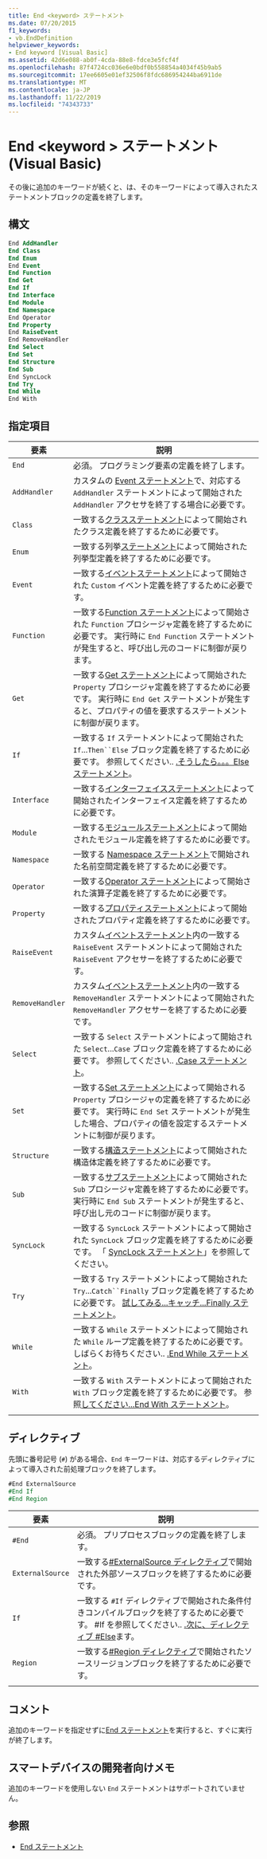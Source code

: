 ```yaml
---
title: End <keyword> ステートメント
ms.date: 07/20/2015
f1_keywords:
- vb.EndDefinition
helpviewer_keywords:
- End keyword [Visual Basic]
ms.assetid: 42d6e088-ab0f-4cda-88e8-fdce3e5fcf4f
ms.openlocfilehash: 87f4724cc036e6e0bdf0b558854a4034f45b9ab5
ms.sourcegitcommit: 17ee6605e01ef32506f8fdc686954244ba6911de
ms.translationtype: MT
ms.contentlocale: ja-JP
ms.lasthandoff: 11/22/2019
ms.locfileid: "74343733"
---
```

# <a name="end-keyword-statement-visual-basic"></a>End \<keyword > ステートメント (Visual Basic)

その後に追加のキーワードが続くと、は、そのキーワードによって導入されたステートメントブロックの定義を終了します。

## <a name="syntax"></a>構文

```vb
End AddHandler
End Class
End Enum
End Event
End Function
End Get
End If
End Interface
End Module
End Namespace
End Operator
End Property
End RaiseEvent  
End RemoveHandler  
End Select
End Set
End Structure
End Sub
End SyncLock
End Try
End While
End With  
```  
  
## <a name="parts"></a>指定項目

|要素|説明|
|---|---|
|`End`|必須。 プログラミング要素の定義を終了します。|
|`AddHandler`|カスタムの [Event ステートメント](event-statement.md)で、対応する `AddHandler` ステートメントによって開始された `AddHandler` アクセサを終了する場合に必要です。|
|`Class`|一致する[クラスステートメント](class-statement.md)によって開始されたクラス定義を終了するために必要です。|
|`Enum`|一致する列挙[ステートメント](enum-statement.md)によって開始された列挙型定義を終了するために必要です。|
|`Event`|一致する[イベントステートメント](event-statement.md)によって開始された `Custom` イベント定義を終了するために必要です。|  
|`Function`|一致する[Function ステートメント](function-statement.md)によって開始された `Function` プロシージャ定義を終了するために必要です。 実行時に `End Function` ステートメントが発生すると、呼び出し元のコードに制御が戻ります。|
|`Get`|一致する[Get ステートメント](get-statement.md)によって開始された `Property` プロシージャ定義を終了するために必要です。 実行時に `End Get` ステートメントが発生すると、プロパティの値を要求するステートメントに制御が戻ります。|
|`If`|一致する `If` ステートメントによって開始された `If`...`Then``Else` ブロック定義を終了するために必要です。 参照してください.. [.そうしたら。。。Else ステートメント](if-then-else-statement.md)。|
|`Interface`|一致する[インターフェイスステートメント](interface-statement.md)によって開始されたインターフェイス定義を終了するために必要です。|
|`Module`|一致する[モジュールステートメント](module-statement.md)によって開始されたモジュール定義を終了するために必要です。|
|`Namespace`|一致する [Namespace ステートメント](namespace-statement.md)で開始された名前空間定義を終了するために必要です。|
|`Operator`|一致する[Operator ステートメント](operator-statement.md)によって開始された演算子定義を終了するために必要です。|
|`Property`|一致する[プロパティステートメント](property-statement.md)によって開始されたプロパティ定義を終了するために必要です。|
|`RaiseEvent`|カスタム[イベントステートメント](event-statement.md)内の一致する `RaiseEvent` ステートメントによって開始された `RaiseEvent` アクセサーを終了するために必要です。|
|`RemoveHandler`|カスタム[イベントステートメント](event-statement.md)内の一致する `RemoveHandler` ステートメントによって開始された `RemoveHandler` アクセサーを終了するために必要です。|
|`Select`|一致する `Select` ステートメントによって開始された `Select`...`Case` ブロック定義を終了するために必要です。 参照してください.. [.Case ステートメント](select-case-statement.md)。  
|`Set`|一致する[Set ステートメント](set-statement.md)によって開始される `Property` プロシージャの定義を終了するために必要です。 実行時に `End Set` ステートメントが発生した場合、プロパティの値を設定するステートメントに制御が戻ります。  
|`Structure`|一致する[構造ステートメント](structure-statement.md)によって開始された構造体定義を終了するために必要です。  
|`Sub`|一致する[サブステートメント](sub-statement.md)によって開始された `Sub` プロシージャ定義を終了するために必要です。 実行時に `End Sub` ステートメントが発生すると、呼び出し元のコードに制御が戻ります。  
|`SyncLock`|一致する `SyncLock` ステートメントによって開始された `SyncLock` ブロック定義を終了するために必要です。 「 [SyncLock ステートメント](synclock-statement.md)」を参照してください。  
|`Try`|一致する `Try` ステートメントによって開始された `Try`...`Catch``Finally` ブロック定義を終了するために必要です。 [試してみる...キャッチ...Finally ステートメント](try-catch-finally-statement.md)。  
|`While`|一致する `While` ステートメントによって開始された `While` ループ定義を終了するために必要です。 しばらくお待ちください.. [.End While ステートメント](while-end-while-statement.md)。  
|`With`| 一致する `With` ステートメントによって開始された `With` ブロック定義を終了するために必要です。 参照[してください...End With ステートメント](with-end-with-statement.md)。  
|||
  
## <a name="directives"></a>ディレクティブ

先頭に番号記号 (`#`) がある場合、`End` キーワードは、対応するディレクティブによって導入された前処理ブロックを終了します。  

```vb
#End ExternalSource
#End If
#End Region
```

|要素|説明|
|---|---|
|`#End`|必須。 プリプロセスブロックの定義を終了します。|
|`ExternalSource`|一致する[#ExternalSource ディレクティブ](../directives/externalsource-directive.md)で開始された外部ソースブロックを終了するために必要です。|
|`If`|一致する `#If` ディレクティブで開始された条件付きコンパイルブロックを終了するために必要です。 #If を参照してください.. [.次に、ディレクティブ #Else](../directives/if-then-else-directives.md)ます。|
|`Region`|一致する[#Region ディレクティブ](../directives/region-directive.md)で開始されたソースリージョンブロックを終了するために必要です。|
|||

## <a name="remarks"></a>コメント

追加のキーワードを指定せずに[End ステートメント](end-statement.md)を実行すると、すぐに実行が終了します。

## <a name="smart-device-developer-notes"></a>スマートデバイスの開発者向けメモ  

追加のキーワードを使用しない `End` ステートメントはサポートされていません。  
  
## <a name="see-also"></a>参照

- [End ステートメント](end-statement.md)
